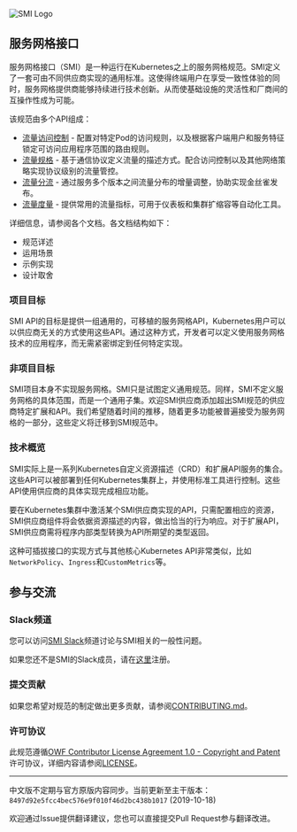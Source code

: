 ![SMI Logo](./images/smi-banner.png)

## 服务网格接口

服务网格接口（SMI）是一种运行在Kubernetes之上的服务网格规范。SMI定义了一套可由不同供应商实现的通用标准。这使得终端用户在享受一致性体验的同时，服务网格提供商能够持续进行技术创新。从而使基础设施的灵活性和厂商间的互操作性成为可能。

该规范由多个API组成：

* [流量访问控制](traffic-access-control.md) - 配置对特定Pod的访问规则，以及根据客户端用户和服务特征锁定可访问应用程序范围的路由规则。
* [流量规格](traffic-specs.md) - 基于通信协议定义流量的描述方式。配合访问控制以及其他网络策略实现协议级别的流量管控。
* [流量分流](traffic-split.md) - 通过服务多个版本之间流量分布的增量调整，协助实现金丝雀发布。
* [流量度量](traffic-metrics.md) - 提供常用的流量指标，可用于仪表板和集群扩缩容等自动化工具。

详细信息，请参阅各个文档。各文档结构如下：

* 规范详述
* 运用场景
* 示例实现
* 设计取舍

### 项目目标

SMI API的目标是提供一组通用的，可移植的服务网格API，Kubernetes用户可以以供应商无关的方式使用这些API。通过这种方式，开发者可以定义使用服务网格技术的应用程序，而无需紧密绑定到任何特定实现。

### 非项目目标

SMI项目本身不实现服务网格。SMI只是试图定义通用规范。同样，SMI不定义服务网格的具体范围，而是一个通用子集。欢迎SMI供应商添加超出SMI规范的供应商特定扩展和API。我们希望随着时间的推移，随着更多功能被普遍接受为服务网格的一部分，这些定义将迁移到SMI规范中。

### 技术概览

SMI实际上是一系列Kubernetes自定义资源描述（CRD）和扩展API服务的集合。这些API可以被部署到任何Kubernetes集群上，并使用标准工具进行控制。这些API使用供应商的具体实现完成相应功能。

要在Kubernetes集群中激活某个SMI供应商实现的API，只需配置相应的资源，SMI供应商组件将会依据资源描述的内容，做出恰当的行为响应。对于扩展API，SMI供应商需将程序内部类型转换为API所期望的类型返回。

这种可插拔接口的实现方式与其他核心Kubernetes API非常类似，比如`NetworkPolicy`、`Ingress`和`CustomMetrics`等。

## 参与交流

### Slack频道

您可以访问[SMI Slack](http://smi-spec.slack.com)频道讨论与SMI相关的一般性问题。

如果您还不是SMI的Slack成员，请在[这里](https://aka.ms/smi/slack)注册。

### 提交贡献

如果您希望对规范的制定做出更多贡献，请参阅[CONTRIBUTING.md](./CONTRIBUTING.md)。

### 许可协议

此规范遵循[OWF Contributor License Agreement 1.0 - Copyright and Patent](http://www.openwebfoundation.org/legal/the-owf-1-0-agreements/owf-contributor-license-agreement-1-0---copyright-and-patent)许可协议，详细内容请参阅[LICENSE](./LICENSE)。

---

中文版不定期与官方原版内容同步。当前更新至主干版本：`8497d92e5fcc4bec576e9f010f46d2bc438b1017` (2019-10-18)

欢迎通过Issue提供翻译建议，您也可以直接提交Pull Request参与翻译改进。

